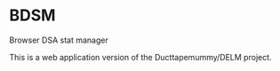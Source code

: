 # BDSM

Browser DSA stat manager

This is a web application version of the Ducttapemummy/DELM project.
